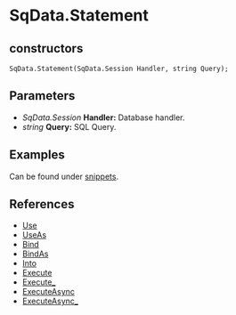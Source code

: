 # SqData.Statement

## constructors

```squirrel
SqData.Statement(SqData.Session Handler, string Query);
```

## Parameters

* *SqData.Session* **Handler:** Database handler.
* *string* **Query:** SQL Query.

## Examples

Can be found under [snippets](https://github.com/VCMP-SqMod/SqMod-Snippets/blob/main/SqData/hello.nut).

## References

* [Use](Function.SqData.Statement.Use)
* [UseAs](Function.SqData.Statement.UseAs)
* [Bind](Function.SqData.Statement.Bind)
* [BindAs](Function.SqData.Statement.BindAs)
* [Into](Function.SqData.Statement.Into)
* [Execute](Function.SqData.Statement.Execute)
* [Execute_](Function.SqData.Statement.Execute_)
* [ExecuteAsync](Function.SqData.Statement.ExecuteAsync)
* [ExecuteAsync_](Function.SqData.Statement.ExecuteAsync_)